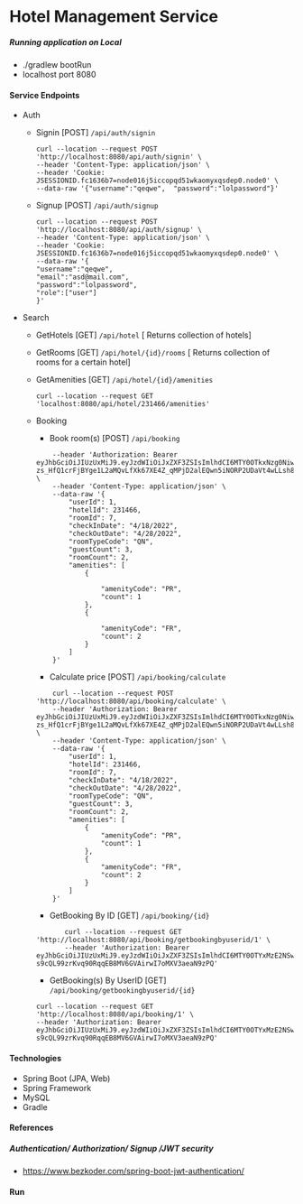 # Hotel Management Service

##### Running application on Local

- ./gradlew bootRun
- localhost port 8080

#### Service Endpoints

- Auth

  - Signin [POST] `/api/auth/signin`
    ```
    curl --location --request POST 'http://localhost:8080/api/auth/signin' \
    --header 'Content-Type: application/json' \
    --header 'Cookie: JSESSIONID.fc1636b7=node016j5iccopqd51wkaomyxqsdep0.node0' \
    --data-raw '{"username":"qeqwe",  "password":"lolpassword"}'
    ```
  - Signup [POST] `/api/auth/signup`
    ```
    curl --location --request POST 'http://localhost:8080/api/auth/signup' \
    --header 'Content-Type: application/json' \
    --header 'Cookie: JSESSIONID.fc1636b7=node016j5iccopqd51wkaomyxqsdep0.node0' \
    --data-raw '{
    "username":"qeqwe",
    "email":"asd@mail.com",
    "password":"lolpassword",
    "role":["user"]
    }'
    ```

- Search

  - GetHotels [GET] `/api/hotel` [ Returns collection of hotels]
  - GetRooms [GET] `/api/hotel/{id}/rooms` [ Returns collection of rooms for a certain hotel]
  - GetAmenities [GET] `/api/hotel/{id}/amenities`

    ```
    curl --location --request GET 'localhost:8080/api/hotel/231466/amenities'
    ```

  - Booking
    - Book room(s) [POST] `/api/booking`
    
    ```curl --location --request POST     'http://localhost:8080/api/booking/calculate' \
        --header 'Authorization: Bearer eyJhbGciOiJIUzUxMiJ9.eyJzdWIiOiJxZXF3ZSIsImlhdCI6MTY0OTkxNzg0NiwiZXhwIjoxNjUwMDA0MjQ2fQ.2iN-zs_HfQ1crFjBYge1L2aMQvLfXk67XE4Z_qMPjD2alEQwn5iNORP2UDaVt4wLLsh8Pm7SW_OrD6LUtAG41g' \
        --header 'Content-Type: application/json' \
        --data-raw '{
            "userId": 1,
            "hotelId": 231466,
            "roomId": 7,
            "checkInDate": "4/18/2022",
            "checkOutDate": "4/28/2022",
            "roomTypeCode": "QN",
            "guestCount": 3,
            "roomCount": 2,
            "amenities": [
                {
                    
                    "amenityCode": "PR",
                    "count": 1
                },
                {
                   
                    "amenityCode": "FR",
                    "count": 2
                }
            ]
        }'
    ```
    - Calculate price [POST] `/api/booking/calculate`

    ```
        curl --location --request POST 'http://localhost:8080/api/booking/calculate' \
        --header 'Authorization: Bearer eyJhbGciOiJIUzUxMiJ9.eyJzdWIiOiJxZXF3ZSIsImlhdCI6MTY0OTkxNzg0NiwiZXhwIjoxNjUwMDA0MjQ2fQ.2iN-zs_HfQ1crFjBYge1L2aMQvLfXk67XE4Z_qMPjD2alEQwn5iNORP2UDaVt4wLLsh8Pm7SW_OrD6LUtAG41g' \
        --header 'Content-Type: application/json' \
        --data-raw '{
            "userId": 1,
            "hotelId": 231466,
            "roomId": 7,
            "checkInDate": "4/18/2022",
            "checkOutDate": "4/28/2022",
            "roomTypeCode": "QN",
            "guestCount": 3,
            "roomCount": 2,
            "amenities": [
                {
                    "amenityCode": "PR",
                    "count": 1
                },
                {
                    "amenityCode": "FR",
                    "count": 2
                }
            ]
        }'
    ```
    
    - GetBooking By ID [GET] `/api/booking/{id}`
     ```
            curl --location --request GET 'http://localhost:8080/api/booking/getbookingbyuserid/1' \
            --header 'Authorization: Bearer eyJhbGciOiJIUzUxMiJ9.eyJzdWIiOiJxZXF3ZSIsImlhdCI6MTY0OTYxMzE2NSwiZXhwIjoxNjQ5Njk5NTY1fQ.ahGSOOKcZjtojnMm8sDIV5U706WWOwIUINKHgC_xB-s9cQL99zrKvq90RqqEB8MV6GVAirwI7oMXV3aeaN9zPQ'
    ```
    
    - GetBooking(s) By UserID [GET] `/api/booking/getbookingbyuserid/{id}`
    ```
    curl --location --request GET 'http://localhost:8080/api/booking/1' \
    --header 'Authorization: Bearer eyJhbGciOiJIUzUxMiJ9.eyJzdWIiOiJxZXF3ZSIsImlhdCI6MTY0OTYxMzE2NSwiZXhwIjoxNjQ5Njk5NTY1fQ.ahGSOOKcZjtojnMm8sDIV5U706WWOwIUINKHgC_xB-s9cQL99zrKvq90RqqEB8MV6GVAirwI7oMXV3aeaN9zPQ'
    ```
#### Technologies

- Spring Boot (JPA, Web)
- Spring Framework
- MySQL
- Gradle

#### References

##### Authentication/ Authorization/ Signup /JWT security

- https://www.bezkoder.com/spring-boot-jwt-authentication/

#### Run


